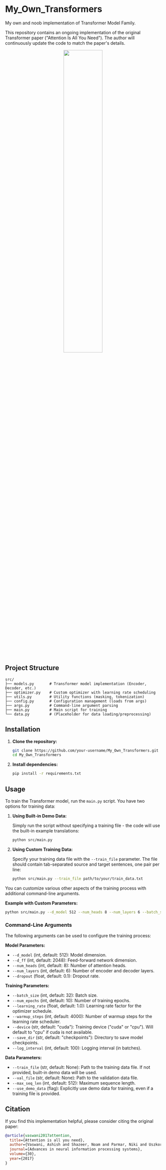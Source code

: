 # My_Own_Transformers

My own and noob implementation of Transformer Model Family.

This repository contains an ongoing implementation of the original Transformer paper ("Attention Is All You Need"). The author will continuously update the code to match the paper's details.

<div align="center">
  <img src="https://github.com/user-attachments/assets/1d549173-450a-484a-af29-47152805800d" width="50%">
</div>

## Project Structure

```
src/
├── models.py       # Transformer model implementation (Encoder, Decoder, etc.)
├── optimizer.py    # Custom optimizer with learning rate scheduling
├── utils.py        # Utility functions (masking, tokenization)
├── config.py       # Configuration management (loads from args)
├── args.py         # Command-line argument parsing
├── main.py         # Main script for training
└── data.py         # (Placeholder for data loading/preprocessing)
```

## Installation

1.  **Clone the repository:**
    ```bash
    git clone https://github.com/your-username/My_Own_Transformers.git
    cd My_Own_Transformers
    ```
2.  **Install dependencies:**
    ```bash
    pip install -r requirements.txt
    ```

## Usage

To train the Transformer model, run the `main.py` script. You have two options for training data:

1. **Using Built-in Demo Data:**

   Simply run the script without specifying a training file - the code will use the built-in example translations:

   ```bash
   python src/main.py
   ```

2. **Using Custom Training Data:**

   Specify your training data file with the `--train_file` parameter. The file should contain tab-separated source and target sentences, one pair per line:

   ```bash
   python src/main.py --train_file path/to/your/train_data.txt
   ```

You can customize various other aspects of the training process with additional command-line arguments.

**Example with Custom Parameters:**

```bash
python src/main.py --d_model 512 --num_heads 8 --num_layers 6 --batch_size 32 --num_epochs 10 --learning_rate 1.0 --warmup_steps 4000 --save_dir checkpoints
```

### Command-Line Arguments

The following arguments can be used to configure the training process:

**Model Parameters:**

*   `--d_model` (int, default: 512): Model dimension.
*   `--d_ff` (int, default: 2048): Feed-forward network dimension.
*   `--num_heads` (int, default: 8): Number of attention heads.
*   `--num_layers` (int, default: 6): Number of encoder and decoder layers.
*   `--dropout` (float, default: 0.1): Dropout rate.

**Training Parameters:**

*   `--batch_size` (int, default: 32): Batch size.
*   `--num_epochs` (int, default: 10): Number of training epochs.
*   `--learning_rate` (float, default: 1.0): Learning rate factor for the optimizer schedule.
*   `--warmup_steps` (int, default: 4000): Number of warmup steps for the learning rate scheduler.
*   `--device` (str, default: "cuda"): Training device ("cuda" or "cpu"). Will default to "cpu" if cuda is not available.
*   `--save_dir` (str, default: "checkpoints"): Directory to save model checkpoints.
*   `--log_interval` (int, default: 100): Logging interval (in batches).

**Data Parameters:**

*   `--train_file` (str, default: None): Path to the training data file. If not provided, built-in demo data will be used.
*   `--val_file` (str, default: None): Path to the validation data file.
*   `--max_seq_len` (int, default: 512): Maximum sequence length.
*   `--use_demo_data` (flag): Explicitly use demo data for training, even if a training file is provided.


## Citation

If you find this implementation helpful, please consider citing the original paper:

```bibtex
@article{vaswani2017attention,
  title={Attention is all you need},
  author={Vaswani, Ashish and Shazeer, Noam and Parmar, Niki and Uszkoreit, Jakob and Jones, Llion and Gomez, Aidan N and Kaiser, {\L}ukasz and Polosukhin, Illia},
  journal={Advances in neural information processing systems},
  volume={30},
  year={2017}
}
```
